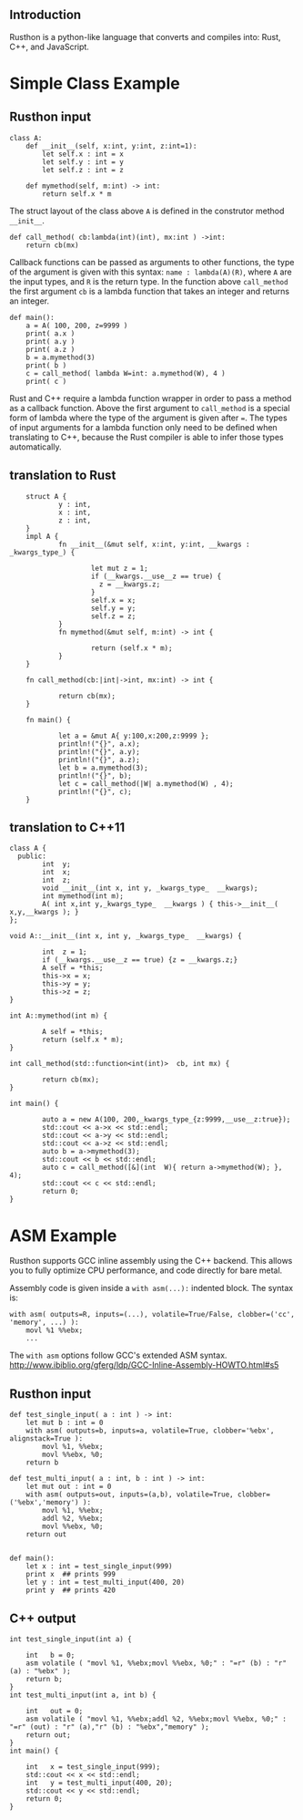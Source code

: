 Introduction
------------
Rusthon is a python-like language that converts and compiles into: Rust, C++, and JavaScript.


Simple Class Example
===============


Rusthon input
------------
```
class A:
	def __init__(self, x:int, y:int, z:int=1):
		let self.x : int = x
		let self.y : int = y
		let self.z : int = z

	def mymethod(self, m:int) -> int:
		return self.x * m

```
The struct layout of the class above `A` is defined in the construtor method `__init__`.


```
def call_method( cb:lambda(int)(int), mx:int ) ->int:
	return cb(mx)

```
Callback functions can be passed as arguments to other functions, the type of the argument is given
with this syntax: `name : lambda(A)(R)`, where `A` are the input types, and `R` is the return type.
In the function above `call_method` the first argument `cb` is a lambda function that takes an integer
and returns an integer.

```
def main():
	a = A( 100, 200, z=9999 )
	print( a.x )
	print( a.y )
	print( a.z )
	b = a.mymethod(3)
	print( b )
	c = call_method( lambda W=int: a.mymethod(W), 4 )
	print( c )

```
Rust and C++ require a lambda function wrapper in order to pass a method as a callback function.
Above the first argument to `call_method` is a special form of lambda where the type of the argument
is given after `=`. The types of input arguments for a lambda function only need to be defined when
translating to C++, because the Rust compiler is able to infer those types automatically. 


translation to Rust
------------
```
    struct A {
            y : int,
            x : int,
            z : int,
    }
    impl A {
            fn __init__(&mut self, x:int, y:int, __kwargs : _kwargs_type_) {
     
                    let mut z = 1;
                    if (__kwargs.__use__z == true) {
                      z = __kwargs.z;
                    }
                    self.x = x;
                    self.y = y;
                    self.z = z;
            }
            fn mymethod(&mut self, m:int) -> int {
     
                    return (self.x * m);
            }
    }

    fn call_method(cb:|int|->int, mx:int) -> int {
     
            return cb(mx);
    }

    fn main() {
     
            let a = &mut A{ y:100,x:200,z:9999 };
            println!("{}", a.x);
            println!("{}", a.y);
            println!("{}", a.z);
            let b = a.mymethod(3);
            println!("{}", b);
            let c = call_method(|W| a.mymethod(W) , 4);
            println!("{}", c);
    }

```

translation to C++11
------------
```
class A {
  public:
        int  y;
        int  x;
        int  z;
        void __init__(int x, int y, _kwargs_type_  __kwargs);
        int mymethod(int m);
        A( int x,int y,_kwargs_type_  __kwargs ) { this->__init__( x,y,__kwargs ); }
};

void A::__init__(int x, int y, _kwargs_type_  __kwargs) {

        int  z = 1;
        if (__kwargs.__use__z == true) {z = __kwargs.z;}
        A self = *this;
        this->x = x;
        this->y = y;
        this->z = z;
}

int A::mymethod(int m) {

        A self = *this;
        return (self.x * m);
}

int call_method(std::function<int(int)>  cb, int mx) {
 
        return cb(mx);
}

int main() {
 
        auto a = new A(100, 200,_kwargs_type_{z:9999,__use__z:true});
        std::cout << a->x << std::endl;
        std::cout << a->y << std::endl;
        std::cout << a->z << std::endl;
        auto b = a->mymethod(3);                  
        std::cout << b << std::endl;
        auto c = call_method([&](int  W){ return a->mymethod(W); }, 4);
        std::cout << c << std::endl;
        return 0;
}
```

ASM Example
===============
Rusthon supports GCC inline assembly using the C++ backend.
This allows you to fully optimize CPU performance, and code directly for bare metal.

Assembly code is given inside a `with asm(...):` indented block.
The syntax is:
```
with asm( outputs=R, inputs=(...), volatile=True/False, clobber=('cc', 'memory', ...) ):
	movl %1 %%ebx;
	...

```
The `with asm` options follow GCC's extended ASM syntax.
http://www.ibiblio.org/gferg/ldp/GCC-Inline-Assembly-HOWTO.html#s5

Rusthon input
------------

```
def test_single_input( a : int ) -> int:
	let mut b : int = 0
	with asm( outputs=b, inputs=a, volatile=True, clobber='%ebx', alignstack=True ):
		movl %1, %%ebx;
		movl %%ebx, %0;
	return b

def test_multi_input( a : int, b : int ) -> int:
	let mut out : int = 0
	with asm( outputs=out, inputs=(a,b), volatile=True, clobber=('%ebx','memory') ):
		movl %1, %%ebx;
		addl %2, %%ebx;
		movl %%ebx, %0;
	return out


def main():
	let x : int = test_single_input(999)
	print x  ## prints 999
	let y : int = test_multi_input(400, 20)
	print y  ## prints 420
```

C++ output
------------

```
int test_single_input(int a) {

	int   b = 0;
	asm volatile ( "movl %1, %%ebx;movl %%ebx, %0;" : "=r" (b) : "r" (a) : "%ebx" );
	return b;
}
int test_multi_input(int a, int b) {

	int   out = 0;
	asm volatile ( "movl %1, %%ebx;addl %2, %%ebx;movl %%ebx, %0;" : "=r" (out) : "r" (a),"r" (b) : "%ebx","memory" );
	return out;
}
int main() {

	int   x = test_single_input(999);
	std::cout << x << std::endl;
	int   y = test_multi_input(400, 20);
	std::cout << y << std::endl;
	return 0;
}
```